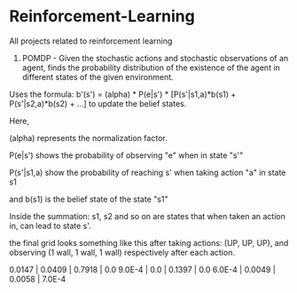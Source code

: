 # Reinforcement-Learning
All projects related to reinforcement learning

1. POMDP - Given the stochastic actions and stochastic observations of an agent, finds the probability distribution of the existence of the agent in different states of the given environment.

Uses the formula: b'(s') = (alpha) * P(e|s') * [P(s'|s1,a)*b(s1) + P(s'|s2,a)*b(s2) + ...] to update the belief states.

Here, 

(alpha) represents the normalization factor.

P(e|s') shows the probability of observing "e" when in state "s'"

P(s'|s1,a) show the probability of reaching s' when taking action "a" in state s1

and b(s1) is the belief state of the state "s1"

Inside the summation: s1, s2 and so on are states that when taken an action in, can lead to state s'.

the final grid looks something like this after taking actions: (UP, UP, UP), and observing (1 wall, 1 wall, 1 wall) respectively after each action.

0.0147 | 0.0409 | 0.7918 | 0.0
9.0E-4 | 0.0    | 0.1397 | 0.0
6.0E-4 | 0.0049 | 0.0058 | 7.0E-4
